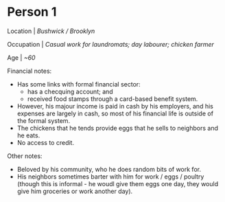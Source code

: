 # Person 1

Location | *Bushwick / Brooklyn*

Occupation | *Casual work for laundromats; day labourer; chicken farmer*

Age | *~60*

Financial notes:

- Has some links with formal financial sector:
  - has a checquing account; and
  - received food stamps through a card-based benefit system.
- However, his majour income is paid in cash by his employers, and his expenses are largely in cash, so most of his financial life is outside of the formal system.
- The chickens that he tends provide eggs that he sells to neighbors and he eats.
- No access to credit.

Other notes: 
- Beloved by his community, who he does random bits of work for.
- His neighbors sometimes barter with him for work / eggs / poultry (though this is informal - he woudl give them eggs one day, they would give him groceries or work another day).
